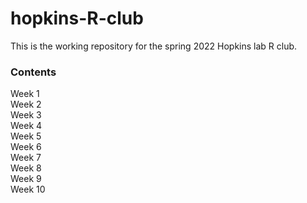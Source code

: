 # hopkins-R-club

This is the working repository for the spring 2022 Hopkins lab R club. 

### Contents
Week 1\
Week 2\
Week 3\
Week 4\
Week 5\
Week 6\
Week 7\
Week 8\
Week 9\
Week 10

